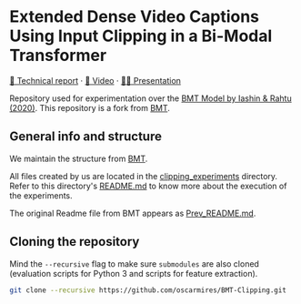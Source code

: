 # Extended Dense Video Captions Using Input Clipping in a Bi-Modal Transformer

[📄 Technical report](https://drive.google.com/file/d/1btVbFxP3_STBjPK563ynwNvZGgYmFZ0z/view?usp=share_link) · [📼 Video](https://drive.google.com/file/d/10JeLN7vhVgpjK5jFDPSA-CDMJqK8D5lT/view?usp=share_link) · [🧑‍🏫 Presentation](https://drive.google.com/file/d/1rc8oiVQbWr1Y5EwraDYdOWUKfRykKg9j/view?usp=share_link)

Repository used for experimentation over the [BMT Model by Iashin & Rahtu (2020)](https://iashin.ai/bmt).
This repository is a fork from [BMT](https://github.com/v-iashin/BMT).

## General info and structure

We maintain the structure from [BMT](https://github.com/v-iashin/BMT). 

All files created by us are located in the [clipping_experiments](https://github.com/oscarmires/BMT-Clipping/tree/master/clipping_experiments) directory. Refer to this directory's [README.md](https://github.com/oscarmires/BMT-Clipping/blob/master/clipping_experiments/README.md) to know more about the execution of the experiments.

The original Readme file from BMT appears as [Prev_README.md](https://github.com/oscarmires/BMT-Clipping/blob/master/Prev_README.md).


## Cloning the repository

Mind the `--recursive` flag to make sure `submodules` are also cloned (evaluation scripts for Python 3 and scripts for feature extraction).
```bash
git clone --recursive https://github.com/oscarmires/BMT-Clipping.git
```
